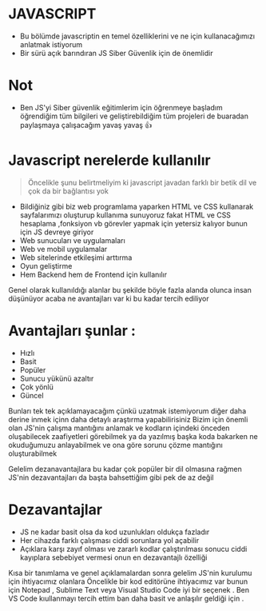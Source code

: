 # JAVASCRIPT
  
 - Bu bölümde javascriptin en temel özelliklerini ve ne için kullanacağımızı anlatmak istiyorum 
  - Bir sürü açık barındıran JS Siber Güvenlik için de önemlidir 
 
      
  # Not 
  - Ben JS'yi Siber güvenlik eğitimlerim için öğrenmeye başladım öğrendiğim tüm 
  bilgileri ve geliştirebildiğim tüm projeleri de buaradan paylaşmaya çalışacağım yavaş yavaş 👍
    
 # Javascript nerelerde kullanılır 
  > Öncelikle şunu belirtmeliyim ki javascript javadan farklı bir betik  dil ve çok da bir bağlantısı yok  
 - Bildiğiniz gibi biz web programlama yaparken HTML ve CSS kullanarak sayfalarımızı oluşturup kullanıma sunuyoruz fakat HTML ve CSS hesaplama ,fonksiyon vb görevler yapmak için yetersiz kalıyor bunun için JS devreye giriyor
 - Web sunucuları ve uygulamaları 
 - Web ve mobil uygulamalar
 - Web sitelerinde etkileşimi arttırma
 - Oyun geliştirme 
 - Hem Backend hem de Frontend için kullanılır  
 
 Genel olarak kullanıldığı alanlar bu şekilde böyle fazla alanda olunca insan düşünüyor acaba ne avantajları var ki bu kadar tercih ediliyor
 # Avantajları şunlar :
 - Hızlı 
 - Basit 
 - Popüler 
 - Sunucu yükünü azaltır 
 - Çok yönlü
 - Güncel
  
  Bunları tek tek açıklamayacağım çünkü uzatmak istemiyorum diğer daha derine inmek içinn daha detaylı araştırma yapabilirisiniz 
  Bizim için önemli olan JS'nin çalışma mantığını anlamak ve kodların içindeki önceden oluşabilecek zaafiyetleri görebilmek ya da yazılmış başka koda bakarken ne okuduğumuzu anlayabilmek ve ona göre sorunu çözme mantığını oluşturabilmek 
  
  Gelelim dezanavantajlara bu kadar çok popüler bir dil olmasına rağmen JS'nin dezavantajları da başta bahsettiğim gibi pek de az değil 
   # Dezavantajlar 
   - JS ne kadar basit olsa da kod uzunlukları oldukça fazladır 
   - Her cihazda farklı çalışması ciddi sorunlara yol açabilir 
   -  Açıklara karşı zayıf olması ve zararlı kodlar çalıştırılması sonucu ciddi kayıplara sebebiyet vermesi onun en dezavantajlı özelliği
   
   
   Kısa bir tanımlama ve genel açıklamalardan sonra gelelim JS'nin kurulumu için ihtiyacımız olanlara 
   Öncelikle bir kod editörüne ihtiyacımız var bunun için Notepad , Sublime Text veya   Visual Studio Code iyi bir seçenek . Ben VS Code kıullanmayı tercih ettim ban daha basit ve anlaşılır geldiği için .
   
   
   
